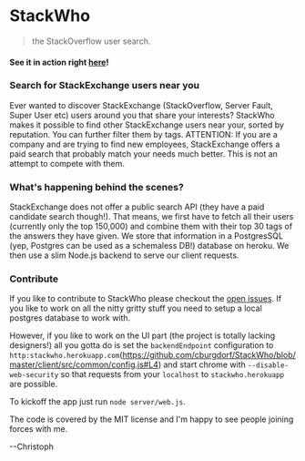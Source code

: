 # StackWho

>the StackOverflow user search.

#### See it in action right [here](http://stackwho.herokuapp.com)!



### Search for StackExchange users near you
Ever wanted to discover StackExchange (StackOverflow, Server Fault, Super User etc) users around you that share your interests? StackWho makes it possible to find other StackExchange users near your, sorted by reputation. You can further filter them by tags. ATTENTION: If you are a company and are trying to find new employees, StackExchange offers a paid search that probably match your needs much better. This is not an attempt to compete with them.

### What's happening behind the scenes?
StackExchange does not offer a public search API (they have a paid candidate search though!). That means,
we first have to fetch all their users (currently only the top 150,000) and combine them with their top 30 tags of the answers they have given. We store that information in a PostgresSQL (yep, Postgres can be used as a schemaless DB!) database on heroku. We then use a slim Node.js
backend to serve our client requests.

### Contribute

If you like to contribute to StackWho please checkout the [open issues](https://github.com/cburgdorf/StackWho/issues?state=open). If you like to work on all the nitty gritty stuff you need to setup a local postgres database to work with.

However, if you like to work on the UI part (the project is totally lacking designers!) all you gotta do is
set the `backendEndpoint` configuration to `http:stackwho.herokuapp.com`(https://github.com/cburgdorf/StackWho/blob/master/client/src/common/config.js#L4) and start chrome with `--disable-web-security` so that requests from your `localhost` to `stackwho.herokuapp` are possible.

To kickoff the app just run `node server/web.js`.

The code is covered by the MIT license and I'm happy to see people joining forces with me.


--Christoph
